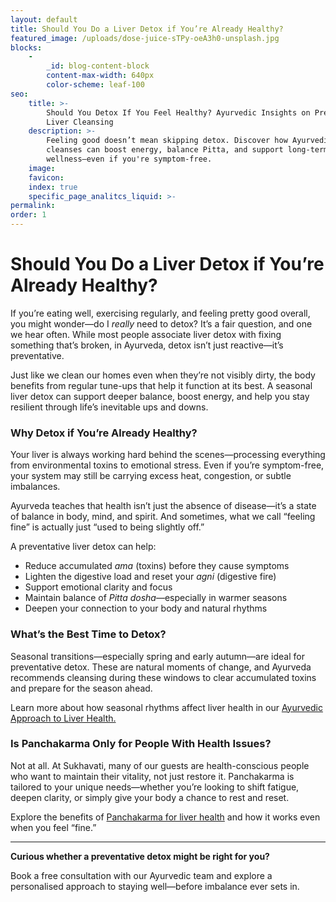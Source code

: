 ```yaml
---
layout: default
title: Should You Do a Liver Detox if You’re Already Healthy?
featured_image: /uploads/dose-juice-sTPy-oeA3h0-unsplash.jpg
blocks:
    -
        _id: blog-content-block
        content-max-width: 640px
        color-scheme: leaf-100
seo:
    title: >-
        Should You Detox If You Feel Healthy? Ayurvedic Insights on Preventative
        Liver Cleansing
    description: >-
        Feeling good doesn’t mean skipping detox. Discover how Ayurvedic liver
        cleanses can boost energy, balance Pitta, and support long-term
        wellness—even if you're symptom-free.
    image:
    favicon:
    index: true
    specific_page_analitcs_liquid: >-
permalink:
order: 1
---
```

# Should You Do a Liver Detox if You’re Already Healthy?

If you’re eating well, exercising regularly, and feeling pretty good overall, you might wonder—do I *really* need to detox? It’s a fair question, and one we hear often. While most people associate liver detox with fixing something that’s broken, in Ayurveda, detox isn’t just reactive—it’s preventative.

Just like we clean our homes even when they’re not visibly dirty, the body benefits from regular tune-ups that help it function at its best. A seasonal liver detox can support deeper balance, boost energy, and help you stay resilient through life’s inevitable ups and downs.

### Why Detox if You’re Already Healthy?

Your liver is always working hard behind the scenes—processing everything from environmental toxins to emotional stress. Even if you’re symptom-free, your system may still be carrying excess heat, congestion, or subtle imbalances.

Ayurveda teaches that health isn’t just the absence of disease—it’s a state of balance in body, mind, and spirit. And sometimes, what we call “feeling fine” is actually just “used to being slightly off.”

A preventative liver detox can help:

* Reduce accumulated *ama* (toxins) before they cause symptoms
* Lighten the digestive load and reset your *agni* (digestive fire)
* Support emotional clarity and focus
* Maintain balance of *Pitta dosha*—especially in warmer seasons
* Deepen your connection to your body and natural rhythms

### What’s the Best Time to Detox?

Seasonal transitions—especially spring and early autumn—are ideal for preventative detox. These are natural moments of change, and Ayurveda recommends cleansing during these windows to clear accumulated toxins and prepare for the season ahead.

Learn more about how seasonal rhythms affect liver health in our [Ayurvedic Approach to Liver Health.](https://able-javelin.cloudvent.net/detoxify-liver-naturally-panchakarma/)

### Is Panchakarma Only for People With Health Issues?

Not at all. At Sukhavati, many of our guests are health-conscious people who want to maintain their vitality, not just restore it. Panchakarma is tailored to your unique needs—whether you’re looking to shift fatigue, deepen clarity, or simply give your body a chance to rest and reset.

Explore the benefits of [Panchakarma for liver health](/the-ancient-art-of-rejuvenation-panchakarma/) and how it works even when you feel “fine.”

---

**Curious whether a preventative detox might be right for you?**

Book a free consultation with our Ayurvedic team and explore a personalised approach to staying well—before imbalance ever sets in.
